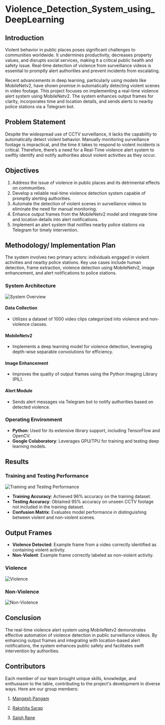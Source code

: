 ﻿# Violence_Detection_System_using_DeepLearning

## Introduction

Violent behavior in public places poses significant challenges to communities worldwide. It undermines productivity, decreases property values, and disrupts social services, making it a critical public health and safety issue. Real-time detection of violence from surveillance videos is essential to promptly alert authorities and prevent incidents from escalating.

Recent advancements in deep learning, particularly using models like MobileNetv2, have shown promise in automatically detecting violent scenes in video footage. This project focuses on implementing a real-time violence alert system using MobileNetv2. The system enhances output frames for clarity, incorporates time and location details, and sends alerts to nearby police stations via a Telegram bot.

## Problem Statement
Despite the widespread use of CCTV surveillance, it lacks the capability to automatically detect violent behavior. Manually monitoring surveillance footage is impractical, and the time it
takes to respond to violent incidents is critical. Therefore, there’s a need for a Real-Time violence alert system to swiftly identify and notify authorities about violent activities as they occur.

## Objectives

1. Address the issue of violence in public places and its detrimental effects on communities.
2. Develop a reliable real-time violence detection system capable of promptly alerting authorities.
3. Automate the detection of violent scenes in surveillance videos to eliminate the need for manual monitoring.
4. Enhance output frames from the MobileNetv2 model and integrate time and location details into alert notifications.
5. Implement an alert system that notifies nearby police stations via Telegram for timely intervention.

## Methodology/ Implementation Plan

The system involves two primary actors: individuals engaged in violent activities and nearby police stations. Key use cases include human detection, frame extraction, violence detection using MobileNetv2, image enhancement, and alert notifications to police stations.

### System Architecture
![System Overview](archdiag.png)

#### Data Collection

- Utilizes a dataset of 1000 video clips categorized into violence and non-violence classes.

#### MobileNetv2

- Implements a deep learning model for violence detection, leveraging depth-wise separable convolutions for efficiency.

#### Image Enhancement

- Improves the quality of output frames using the Python Imaging Library (PIL).

#### Alert Module

- Sends alert messages via Telegram bot to notify authorities based on detected violence.

### Operating Environment

- **Python**: Used for its extensive library support, including TensorFlow and OpenCV.
- **Google Colaboratory**: Leverages GPU/TPU for training and testing deep learning models.

## Results

### Training and Testing Performance

![Training and Testing Performance](accuracy.png)

- **Training Accuracy**: Achieved 96% accuracy on the training dataset.
- **Testing Accuracy**: Obtained 95% accuracy on unseen CCTV footage not included in the training dataset.
- **Confusion Matrix**: Evaluates model performance in distinguishing between violent and non-violent scenes.

## Output Frames

- **Violence Detected**: Example frame from a video correctly identified as containing violent activity.
- **Non-Violent**: Example frame correctly labeled as non-violent activity.

### Violence
![Violence](violence.png)

### Non-Violence
![Non-Violence](notviolence.png)

## Conclusion

The real-time violence alert system using MobileNetv2 demonstrates effective automation of violence detection in public surveillance videos. By enhancing output frames and integrating with location-based alert notifications, the system enhances public safety and facilitates swift intervention by authorities.

## Contributors

Each member of our team brought unique skills, knowledge, and enthusiasm to the table, contributing to the project's development in diverse ways.
Here are our group members:

1. [Mangesh Pangam](https://github.com/Mangesh2704)

2. [Rakshita Sarap](https://github.com/RakshitaSarap)

3. [Saish Rane](https://github.com/saishrane-11)
